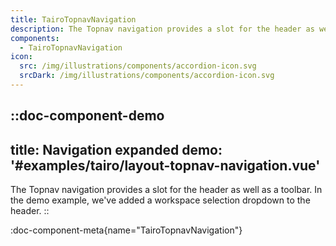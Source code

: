 ```yaml
---
title: TairoTopnavNavigation
description: The Topnav navigation provides a slot for the header as well as a toolbar.
components:
  - TairoTopnavNavigation
icon:
  src: /img/illustrations/components/accordion-icon.svg
  srcDark: /img/illustrations/components/accordion-icon.svg
---
```


::doc-component-demo
---
title: Navigation expanded
demo: '#examples/tairo/layout-topnav-navigation.vue'
---
The Topnav navigation provides a slot for the header as well as a toolbar. In the demo example, we've added a workspace selection dropdown to the header.
::

:doc-component-meta{name="TairoTopnavNavigation"}

